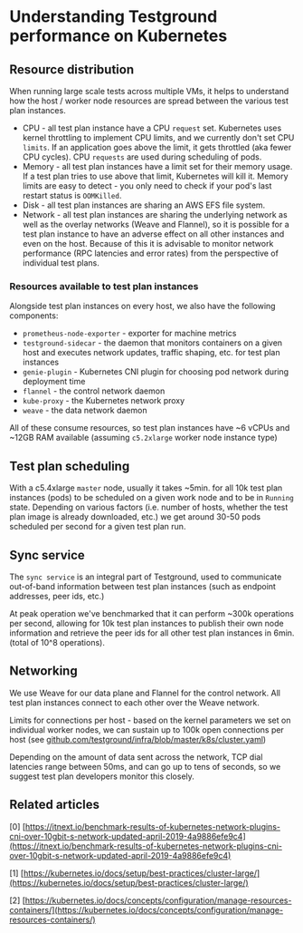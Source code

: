 # Understanding Testground performance on Kubernetes

## Resource distribution

When running large scale tests across multiple VMs, it helps to understand how the host / worker node resources are spread between the various test plan instances.

* CPU - all test plan instance have a CPU `request` set. Kubernetes uses kernel throttling to implement CPU limits, and we currently don't set CPU `limits`. If an application goes above the limit, it gets throttled \(aka fewer CPU cycles\). CPU `requests` are used during scheduling of pods.
* Memory - all test plan instances have a limit set for their memory usage. If a test plan tries to use above that limit, Kubernetes will kill it. Memory limits are easy to detect - you only need to check if your pod's last restart status is `OOMKilled`.
* Disk - all test plan instances are sharing an AWS EFS file system.
* Network - all test plan instances are sharing the underlying network as well as the overlay networks \(Weave and Flannel\), so it is possible for a test plan instance to have an adverse effect on all other instances and even on the host. Because of this it is advisable to monitor network performance \(RPC latencies and error rates\) from the perspective of individual test plans.

### Resources available to test plan instances

Alongside test plan instances on every host, we also have the following components:

* `prometheus-node-exporter` - exporter for machine metrics
* `testground-sidecar` - the daemon that monitors containers on a given host and executes network updates, traffic shaping, etc. for test plan instances
* `genie-plugin` - Kubernetes CNI plugin for choosing pod network during deployment time
* `flannel` - the control network daemon
* `kube-proxy` - the Kubernetes network proxy
* `weave` - the data network daemon

All of these consume resources, so test plan instances have ~6 vCPUs and ~12GB RAM available \(assuming `c5.2xlarge` worker node instance type\)

## Test plan scheduling

With a c5.4xlarge `master` node, usually it takes ~5min. for all 10k test plan instances \(pods\) to be scheduled on a given work node and to be in `Running` state. Depending on various factors \(i.e. number of hosts, whether the test plan image is already downloaded, etc.\) we get around 30-50 pods scheduled per second for a given test plan run.

## Sync service

The `sync service` is an integral part of Testground, used to communicate out-of-band information between test plan instances \(such as endpoint addresses, peer ids, etc.\)

At peak operation we've benchmarked that it can perform ~300k operations per second, allowing for 10k test plan instances to publish their own node information and retrieve the peer ids for all other test plan instances in 6min. \(total of 10^8 operations\).

## Networking

We use Weave for our data plane and Flannel for the control network. All test plan instances connect to each other over the Weave network.

Limits for connections per host - based on the kernel parameters we set on individual worker nodes, we can sustain up to 100k open connections per host \(see [github.com/testground/infra/blob/master/k8s/cluster.yaml](https://github.com/testground/infra/blob/master/k8s/cluster.yaml#L113)\)

Depending on the amount of data sent across the network, TCP dial latencies range between 50ms, and can go up to tens of seconds, so we suggest test plan developers monitor this closely.

## Related articles

\[0\] [https://itnext.io/benchmark-results-of-kubernetes-network-plugins-cni-over-10gbit-s-network-updated-april-2019-4a9886efe9c4](https://itnext.io/benchmark-results-of-kubernetes-network-plugins-cni-over-10gbit-s-network-updated-april-2019-4a9886efe9c4)

\[1\] [https://kubernetes.io/docs/setup/best-practices/cluster-large/](https://kubernetes.io/docs/setup/best-practices/cluster-large/)

\[2\] [https://kubernetes.io/docs/concepts/configuration/manage-resources-containers/](https://kubernetes.io/docs/concepts/configuration/manage-resources-containers/)

